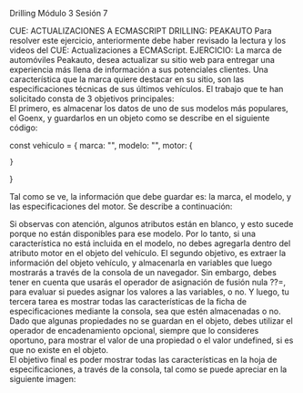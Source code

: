 Drilling Módulo 3 Sesión 7

CUE: ACTUALIZACIONES A ECMASCRIPT 
DRILLING: PEAKAUTO 
Para resolver este ejercicio, anteriormente debe haber revisado la lectura y los videos del CUE: 
Actualizaciones a ECMAScript. 
EJERCICIO: 
La marca de automóviles Peakauto, desea actualizar su sitio web para entregar una experiencia más llena 
de información a sus potenciales clientes. Una característica que la marca quiere destacar en su sitio, son 
las  especificaciones  técnicas  de  sus  últimos  vehículos.  El  trabajo  que  te  han  solicitado  consta  de  3 
objetivos principales:  
El primero, es almacenar los datos de uno de sus modelos más populares, el Goenx, y guardarlos en un 
objeto como se describe en el siguiente código: 

const vehiculo = { 
    marca: "", 
    modelo: "", 
    motor: { 
         
    } 
}  
 
Tal como se ve, la información que debe guardar es: la marca, el modelo, y las especificaciones del 
motor. Se describe a continuación: 
 
 
 
 
Si observas con atención, algunos atributos están en blanco, y esto sucede porque no están disponibles 
para ese modelo. Por lo tanto, si una característica no está incluida en el modelo, no debes agregarla dentro 
del atributo motor en el objeto del vehículo. 
El segundo objetivo, es extraer la información del objeto vehículo, y almacenarla en variables que luego 
mostrarás  a  través  de  la  consola  de  un  navegador.  Sin  embargo,  debes  tener  en  cuenta  que  usarás  el 
operador de asignación de fusión nula ??=, para evaluar si puedes asignar los valores a las variables, o no. 
Y luego, tu tercera tarea es mostrar todas las características de la ficha de especificaciones mediante la 
consola,  sea  que  estén  almacenadas  o  no.  Dado  que  algunas  propiedades  no  se  guardan  en  el  objeto, 
debes utilizar el operador de encadenamiento opcional, siempre que lo consideres oportuno, para mostrar 
el valor de una propiedad o el valor undefined, si es que no existe en el objeto.  
El objetivo final es poder mostrar todas las características en la hoja de especificaciones, a través de la 
consola, tal como se puede apreciar en la siguiente imagen: 
 
 
